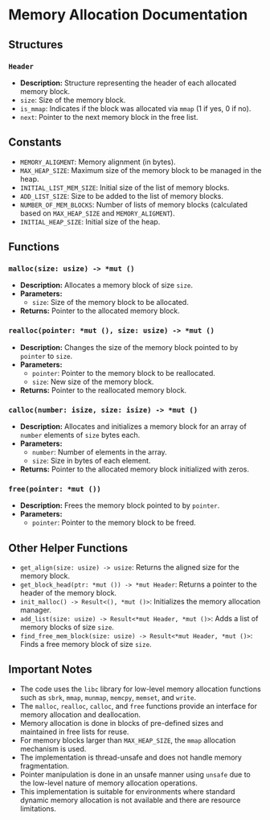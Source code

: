 # Memory Allocation Documentation

## Structures

### `Header`
- **Description:** Structure representing the header of each allocated memory block.
- `size`: Size of the memory block.
- `is_mmap`: Indicates if the block was allocated via `mmap` (1 if yes, 0 if no).
- `next`: Pointer to the next memory block in the free list.

## Constants

- `MEMORY_ALIGMENT`: Memory alignment (in bytes).
- `MAX_HEAP_SIZE`: Maximum size of the memory block to be managed in the heap.
- `INITIAL_LIST_MEM_SIZE`: Initial size of the list of memory blocks.
- `ADD_LIST_SIZE`: Size to be added to the list of memory blocks.
- `NUMBER_OF_MEM_BLOCKS`: Number of lists of memory blocks (calculated based on `MAX_HEAP_SIZE` and `MEMORY_ALIGMENT`).
- `INITIAL_HEAP_SIZE`: Initial size of the heap.

## Functions

### `malloc(size: usize) -> *mut ()`
- **Description:** Allocates a memory block of size `size`.
- **Parameters:**
  - `size`: Size of the memory block to be allocated.
- **Returns:** Pointer to the allocated memory block.

### `realloc(pointer: *mut (), size: usize) -> *mut ()`
- **Description:** Changes the size of the memory block pointed to by `pointer` to `size`.
- **Parameters:**
  - `pointer`: Pointer to the memory block to be reallocated.
  - `size`: New size of the memory block.
- **Returns:** Pointer to the reallocated memory block.

### `calloc(number: isize, size: isize) -> *mut ()`
- **Description:** Allocates and initializes a memory block for an array of `number` elements of `size` bytes each.
- **Parameters:**
  - `number`: Number of elements in the array.
  - `size`: Size in bytes of each element.
- **Returns:** Pointer to the allocated memory block initialized with zeros.

### `free(pointer: *mut ())`
- **Description:** Frees the memory block pointed to by `pointer`.
- **Parameters:**
  - `pointer`: Pointer to the memory block to be freed.

## Other Helper Functions

- `get_align(size: usize) -> usize`: Returns the aligned size for the memory block.
- `get_block_head(ptr: *mut ()) -> *mut Header`: Returns a pointer to the header of the memory block.
- `init_malloc() -> Result<(), *mut ()>`: Initializes the memory allocation manager.
- `add_list(size: usize) -> Result<*mut Header, *mut ()>`: Adds a list of memory blocks of size `size`.
- `find_free_mem_block(size: usize) -> Result<*mut Header, *mut ()>`: Finds a free memory block of size `size`.

## Important Notes

- The code uses the `libc` library for low-level memory allocation functions such as `sbrk`, `mmap`, `munmap`, `memcpy`, `memset`, and `write`.
- The `malloc`, `realloc`, `calloc`, and `free` functions provide an interface for memory allocation and deallocation.
- Memory allocation is done in blocks of pre-defined sizes and maintained in free lists for reuse.
- For memory blocks larger than `MAX_HEAP_SIZE`, the `mmap` allocation mechanism is used.
- The implementation is thread-unsafe and does not handle memory fragmentation.
- Pointer manipulation is done in an unsafe manner using `unsafe` due to the low-level nature of memory allocation operations.
- This implementation is suitable for environments where standard dynamic memory allocation is not available and there are resource limitations.